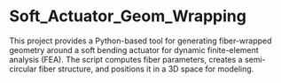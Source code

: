 # Soft_Actuator_Geom_Wrapping
This project provides a Python-based tool for generating fiber-wrapped geometry around a soft bending actuator for dynamic finite-element analysis (FEA). The script computes fiber parameters, creates a semi-circular fiber structure, and positions it in a 3D space for modeling.
